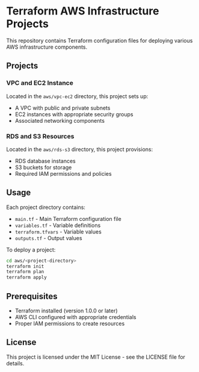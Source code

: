 # Terraform AWS Infrastructure Projects

This repository contains Terraform configuration files for deploying various AWS infrastructure components.

## Projects

### VPC and EC2 Instance

Located in the `aws/vpc-ec2` directory, this project sets up:

- A VPC with public and private subnets
- EC2 instances with appropriate security groups
- Associated networking components

### RDS and S3 Resources

Located in the `aws/rds-s3` directory, this project provisions:

- RDS database instances
- S3 buckets for storage
- Required IAM permissions and policies

## Usage

Each project directory contains:

- `main.tf` - Main Terraform configuration file
- `variables.tf` - Variable definitions
- `terraform.tfvars` - Variable values
- `outputs.tf` - Output values

To deploy a project:

```bash
cd aws/<project-directory>
terraform init
terraform plan
terraform apply
```

## Prerequisites

- Terraform installed (version 1.0.0 or later)
- AWS CLI configured with appropriate credentials
- Proper IAM permissions to create resources

## License

This project is licensed under the MIT License - see the LICENSE file for details.
